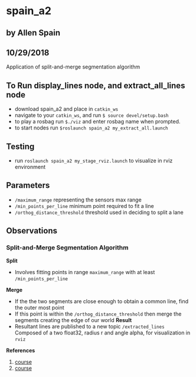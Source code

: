 # spain_a2 
## by Allen Spain
## 10/29/2018

Application of split-and-merge segmentation algorithm 

## To Run display_lines node, and extract_all_lines node
 - download spain_a2 and place in ```catkin_ws```
 - navigate to your ```catkin_ws```, and run ```$ source devel/setup.bash```
 - to play a rosbag run ```$./viz``` and enter rosbag name when prompted. 
 - to start nodes run ```$roslaunch spain_a2 my_extract_all.launch```

## Testing
 - run ```roslaunch spain_a2 my_stage_rviz.launch``` to visualize in rviz environment

## Parameters
 - ```/maximum_range``` representing the sensors max range
 - ```/min_points_per_line``` minimum point required to fit a line
 - ```/orthog_distance_threshold``` threshold used in deciding to split a lane

## Observations
### Split-and-Merge Segmentation Algorithm
**Split**
  - Involves fitting points in range ```maximum_range```
   with at least ```/min_points_per_line```

**Merge**
  - If the the two segments are close enough to obtain a common line, find the outer most point
  - If this point is within the ```/orthog_distance_threshold``` then merge the segments creating the edge of our world
**Result**
  - Resultant lines are published to a new topic ```/extracted_lines``` Composed of a two float32, radius r and angle alpha, for visualization in ```rviz```

**References** 
1. [course](http://www.cs.mun.ca/~av/courses/4766-current/?page_id=84)
2. [course](http://www.cs.mun.ca/~av/courses/4766-current/?page_id=103)


